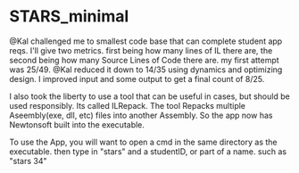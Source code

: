 # STARS_minimal

@Kal challenged me to smallest code base that can complete student app reqs. I'll give two metrics. first being how many lines of IL there are, the second being how many Source Lines of Code there are. my first attempt was 25/49.  @Kal reduced it down to 14/35 using dynamics and optimizing design. I improved input and some output to get a final count of 8/25.

I also took the liberty to use a tool that can be useful in cases, but should be used responsibly. Its called ILRepack. The tool Repacks multiple Aseembly(exe, dll, etc) files into another Assembly. So the app now has Newtonsoft built into the executable. 

To use the App, you will want to open a cmd in the same directory as the executable. then type in "stars" and a studentID, or part of a name. such as "stars 34"
